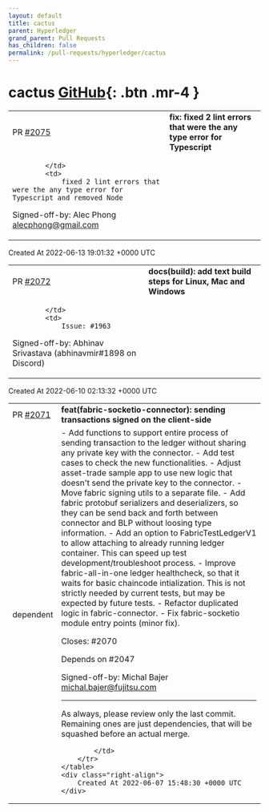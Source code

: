 ```yaml
---
layout: default
title: cactus
parent: Hyperledger
grand_parent: Pull Requests
has_children: false
permalink: /pull-requests/hyperledger/cactus
---
```


# cactus <span class="fs-3 right-align">[GitHub](https://github.com/hyperledger/cactus){: .btn .mr-4 }</span>


<div>
    <table>
        <tr>
            <td>
                PR <a href="https://github.com/hyperledger/cactus/pull/2075" class=".btn">#2075</a>
            </td>
            <td>
                <b>
                    fix: fixed 2 lint errors that were the any type error for Typescript
                </b>
            </td>
        </tr>
        <tr>
            <td>
                
            </td>
            <td>
                fixed 2 lint errors that were the any type error for Typescript and removed Node

Signed-off-by: Alec Phong <alecphong@gmail.com>
            </td>
        </tr>
    </table>
    <div class="right-align">
        Created At 2022-06-13 19:01:32 +0000 UTC
    </div>
</div>

<div>
    <table>
        <tr>
            <td>
                PR <a href="https://github.com/hyperledger/cactus/pull/2072" class=".btn">#2072</a>
            </td>
            <td>
                <b>
                    docs(build): add text build steps for Linux, Mac and Windows
                </b>
            </td>
        </tr>
        <tr>
            <td>
                
            </td>
            <td>
                Issue: #1963

Signed-off-by: Abhinav Srivastava (abhinavmir#1898 on Discord)
            </td>
        </tr>
    </table>
    <div class="right-align">
        Created At 2022-06-10 02:13:32 +0000 UTC
    </div>
</div>

<div>
    <table>
        <tr>
            <td>
                PR <a href="https://github.com/hyperledger/cactus/pull/2071" class=".btn">#2071</a>
            </td>
            <td>
                <b>
                    feat(fabric-socketio-connector): sending transactions signed on the client-side
                </b>
            </td>
        </tr>
        <tr>
            <td>
                <span class="chip">dependent</span>
            </td>
            <td>
                - Add functions to support entire process of sending transaction to the ledger without sharing
  any private key with the connector.
- Add test cases to check the new functionalities.
- Adjust asset-trade sample app to use new logic that doesn't send the private key to the connector.
- Move fabric signing utils to a separate file.
- Add fabric protobuf serializers and deserializers, so they can be send back and forth
  between connector and BLP without loosing type information.
- Add an option to FabricTestLedgerV1 to allow attaching to already running ledger container.
  This can speed up test development/troubleshoot process.
- Improve fabric-all-in-one ledger healthcheck, so that it waits for basic chaincode intialization.
  This is not strictly needed by current tests, but may be expected by future tests.
- Refactor duplicated logic in fabric-connector.
- Fix fabric-socketio module entry points (minor fix).

Closes: #2070

Depends on #2047

Signed-off-by: Michal Bajer <michal.bajer@fujitsu.com>

-------------

As always, please review only the last commit. Remaining ones are just dependencies, that will be squashed before an actual merge.

            </td>
        </tr>
    </table>
    <div class="right-align">
        Created At 2022-06-07 15:48:30 +0000 UTC
    </div>
</div>

